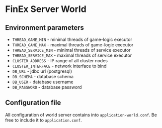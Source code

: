 # FinEx Server World
## Environment parameters
- `THREAD_GAME_MIN` - minimal threads of game-logic executor
- `THREAD_GAME_MAX` - maximal threads of game-logic executor
- `THREAD_SERVICE_MIN` - minimal threads of service executor
- `THREAD_SERVICE_MAX` - maximal threads of service executor
- `CLUSTER_ADDRESS` - IP range of all cluster nodes
- `CLUSTER_INTERFACE` - network interface to bind
- `DB_URL` - jdbc url (postgresql)
- `DB_SCHEMA` - database schema
- `DB_USER` - database username
- `DB_PASSWORD` - database password

## Configuration file
All configuration of world server contains into `application-world.conf`. Be free to include it to `application.conf`.